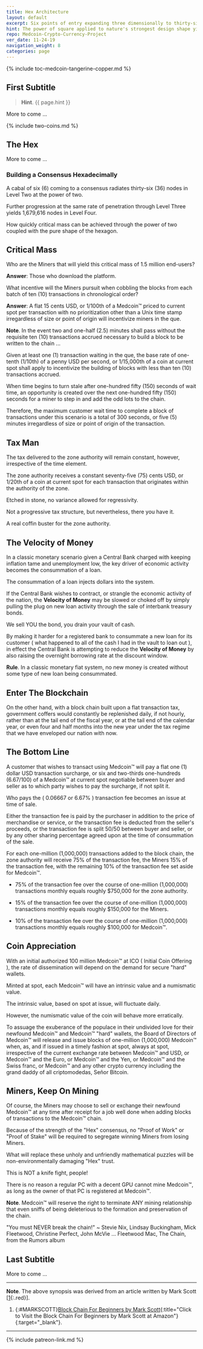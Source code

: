 ```yaml
---
title: Hex Architecture
layout: default
excerpt: Six points of entry expanding three dimensionally to thirty-six (36) nodes of consensus ...
hint: The power of square applied to nature's strongest design shape yields 1,296 nodes of consensus in Level Three.
repo: Medcoin-Crypto-Currency-Project
ver_date: 11-24-19
navigation_weight: 8
categories: page
---
```

{% include toc-medcoin-tangerine-copper.md %}

## First Subtitle

> **Hint**. {{ page.hint }}

More to come ...

{% include two-coins.md %}

## The Hex

More to come ...

### Building a Consensus Hexadecimally

A cabal of six (6) coming to a consensus radiates thirty-six (36) nodes in Level Two at the power of two.

Further progression at the same rate of penetration through Level Three yields 1,679,616 nodes in Level Four.

How quickly critical mass can be achieved through the power of two coupled with the pure shape of the hexagon.

## Critical Mass

Who are the Miners that will yield this critical mass of 1.5 million end-users?

**Answer**: Those who download the platform.

What incentive will the Miners pursuit when cobbling the blocks from each batch of ten (10) transactions in chronological order?

**Answer**: A flat 15 cents USD, or 1/100th of a Medcoin™ priced to current spot per transaction with no prioritization other than a Unix time stamp irregardless of size or point of origin will incentivize miners in the que.

**Note**. In the event two and one-half (2.5) minutes shall pass without the requisite ten (10) transactions accrued necessary to build a block to be written to the chain ...

Given at least one (1) transaction waiting in the que, the base rate of one-tenth (1/10th) of a penny USD per second, or 1/15,000th of a coin at current spot shall apply to incentivize the building of blocks with less than ten (10) transactions accrued.

When time begins to turn stale after one-hundred fifty (150) seconds of wait time, an opportunity is created over the next one-hundred fifty (150) seconds for a miner to step in and add the odd lots to the chain.

Therefore, the maximum customer wait time to complete a block of transactions under this scenario is a total of 300 seconds, or five (5) minutes irregardless of size or point of origin of the transaction.

## Tax Man

The tax delivered to the zone authority will remain constant, however, irrespective of the time element.

The zone authority receives a constant seventy-five (75) cents USD, or 1/20th of a coin at current spot for each transaction that originates within the authority of the zone.

Etched in stone, no variance allowed for regressivity.

Not a progressive tax structure, but nevertheless, there you have it.

A real coffin buster for the zone authority.

## The Velocity of Money

In a classic monetary scenario given a Central Bank charged with keeping inflation tame and unemployment low, the key driver of economic activity becomes the consummation of a loan.

The consummation of a loan injects dollars into the system.

If the Central Bank wishes to contract, or strangle the economic activity of the nation, the **Velocity of Money** may be slowed or choked off by simply pulling the plug on new loan activity through the sale of interbank treasury bonds.

We sell YOU the bond, you drain your vault of cash.

By making it harder for a registered bank to consummate a new loan for its customer ( what happened to all of the cash I had in the vault to loan out ), in effect the Central Bank is attempting to reduce the **Velocity of Money** by also raising the overnight borrowing rate at the discount window.

**Rule**. In a classic monetary fiat system, no new money is created without some type of new loan being consummated.

## Enter The Blockchain

On the other hand, with a block chain built upon a flat transaction tax, government coffers would constantly be replenished daily, if not hourly, rather than at the tail end of the fiscal year, or at the tail end of the calendar year, or even four and half months into the new year under the tax regime that we have enveloped our nation with now.

## The Bottom Line

A customer that wishes to transact using Medcoin™ will pay a flat one (1) dollar USD transaction surcharge, or six and two-thirds one-hundreds (6.67/100) of a Medcoin™ at current spot negotiable between buyer and seller as to which party wishes to pay the surcharge, if not split it.

Who pays the  ( 0.06667 or 6.67% ) transaction fee becomes an issue at time of sale.

Either the transaction fee is paid by the purchaser in addition to the price of merchandise or service, or the transaction fee is deducted from the seller's proceeds, or the transaction fee is split 50/50 between buyer and seller, or by any other sharing percentage agreed upon at the time of consummation of the sale.

For each one-million (1,000,000) transactions added to the block chain, the zone authority will receive 75% of the transaction fee, the Miners 15% of the transaction fee, with the remaining 10% of the transaction fee set aside for Medcoin™.

- 75% of the transaction fee over the course of one-million (1,000,000) transactions monthly equals roughly $750,000 for the zone authority.

- 15% of the transaction fee over the course of one-million (1,000,000) transactions monthly equals roughly $150,000 for the Miners.

- 10% of the transaction fee over the course of one-million (1,000,000) transactions monthly equals roughly $100,000 for Medcoin™.

## Coin Appreciation

With an initial authorized 100 million Medcoin™ at ICO ( Initial Coin Offering ), the rate of dissemination will depend on the demand for secure "hard" wallets.

Minted at spot, each Medcoin™ will have an intrinsic value and a numismatic value.

The intrinsic value, based on spot at issue, will fluctuate daily.

However, the numismatic value of the coin will behave more erratically.

To assuage the exuberance of the populace in their undivided love for their newfound Medcoin™ and Medcoin™ "hard" wallets, the Board of Directors of Medcoin™ will release and issue blocks of one-million (1,000,000) Medcoin™ when, as, and if issued in a timely fashion at spot, always at spot, irrespective of the current exchange rate between Medcoin™ and USD, or Medcoin™ and the Euro, or Medcoin™ and the Yen, or Medcoin™ and the Swiss franc, or Medcoin™ and any other crypto currency including the grand daddy of all criptomodedas, Señor Bitcoin.

## Miners, Keep On Mining

Of course, the Miners may choose to sell or exchange their newfound Medcoin™ at any time after receipt for a job well done when adding blocks of transactions to the Medcoin™ chain.

Because of the strength of the "Hex" consensus, no "Proof of Work" or "Proof of Stake" will be required to segregate winning Miners from losing Miners.

What will replace these unholy and unfriendly mathematical puzzles will be non-environmentally damaging "Hex" trust.

This is NOT a knife fight, people!

There is no reason a regular PC with a decent GPU cannot mine Medcoin™, as long as the owner of that PC is registered at Medcoin™.

**Note**. Medcoin™ will reserve the right to terminate ANY mining relationship that even sniffs of being deleterious to the formation and preservation of the chain.

"You must NEVER break the chain!" ~ Stevie Nix, Lindsay Buckingham, Mick Fleetwood, Christine Perfect, John McVie ... Fleetwood Mac, The Chain, from the Rumors album

## Last Subtitle

More to come ...

***

**Note**. The above synopsis was derived from an article written by Mark Scott [[1](#MARKSCOTT){:.red}].

1. {:#MARKSCOTT}[Block Chain For Beginners by Mark Scott](https://amzn.to/2Db1MbB){:title="Click to Visit the Block Chain For Beginners by Mark Scott at Amazon"}{:target="_blank"}.

***

{% include patreon-link.md %}
